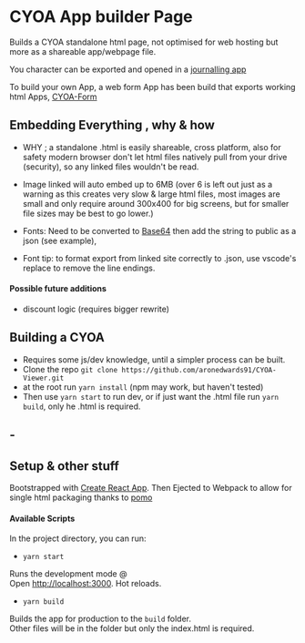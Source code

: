# CYOA App builder Page

Builds a CYOA standalone html page, not optimised for web hosting but more as a shareable app/webpage file.

You character can be exported and opened in a [journalling app](https://github.com/aronedwards91/CYOA-Journal/releases)

To build your own App, a web form App has been build that exports working html Apps, [CYOA-Form](https://github.com/aronedwards91/CYOA-Form/releases)

## Embedding Everything , why & how

- WHY ; a standalone .html is easily shareable, cross platform, also for safety modern browser don't let html files natively pull from your drive (security), so any linked files wouldn't be read.

- Image linked will auto embed up to 6MB (over 6 is left out just as a warning as this creates very slow & large html files, most images are small and only require around 300x400 for big screens, but for smaller file sizes may be best to go lower.)

- Fonts: Need to be converted to [Base64](https://www.opinionatedgeek.com/codecs/base64encoder) then add the string to public as a json (see example),
- Font tip: to format export from linked site correctly to .json, use vscode's replace to remove the line endings.

#### Possible future additions
- discount logic (requires bigger rewrite)

## Building a CYOA

- Requires some js/dev knowledge, until a simpler process can be built.
- Clone the repo `git clone https://github.com/aronedwards91/CYOA-Viewer.git`
- at the root run  `yarn install` (npm may work, but haven't tested)
- Then use `yarn start` to run dev, or if just want the .html file run `yarn build`, only he .html is required.

## -

## Setup & other stuff

Bootstrapped with [Create React App](https://github.com/facebook/create-react-app). Then Ejected to Webpack to allow for single html packaging thanks to [pomo](https://stackoverflow.com/questions/51949719/is-there-a-way-to-build-a-react-app-in-a-single-html-file)

#### Available Scripts

In the project directory, you can run:

- `yarn start`

Runs the development mode @ <br />
Open [http://localhost:3000](http://localhost:3000). Hot reloads.

- `yarn build`

Builds the app for production to the `build` folder.<br />
Other files will be in the folder but only the index.html is required.
